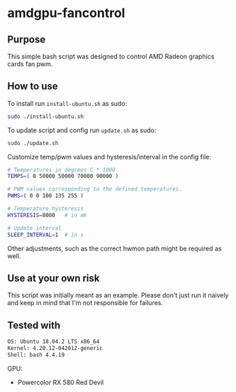 # amdgpu-fancontrol

## Purpose

This simple bash script was designed to control AMD Radeon graphics cards fan pwm. 

## How to use

To install run `install-ubuntu.sh` as sudo:

```bash
sudo ./install-ubuntu.sh
```

To update script and config run `update.sh` as sudo:

```bash
sudo ./update.sh
```

Customize temp/pwm values and hysteresis/interval in the config file:

```bash
# Temperatures in degrees C * 1000
TEMPS=( 0 50000 50000 70000 90000 )

# PWM values corresponding to the defined temperatures.
PWMS=( 0 0 100 135 255 )

# Temperature hysteresis
HYSTERESIS=8000   # in mK

# Update interval
SLEEP_INTERVAL=1  # in s
```
Other adjustments, such as the correct hwmon path might be required as well.

## Use at your own risk

This script was initially meant as an example. Please don't just run it naively and keep in mind that I'm not responsible for failures.

## Tested with

```bash
OS: Ubuntu 18.04.2 LTS x86_64
Kernel: 4.20.12-042012-generic
Shell: bash 4.4.19
```

GPU: 
- Powercolor RX 580 Red Devil
